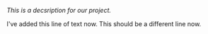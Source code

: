 *This is a decsription for our project.*

I've added this line of text now.
This should be a different line now.